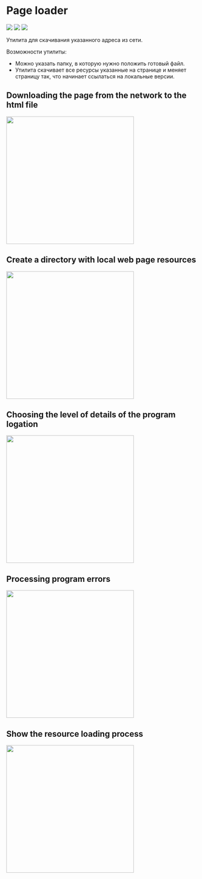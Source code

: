 # Page loader
<a href="https://travis-ci.com/github/YuliaZZZ/Page-loader"><img src="https://travis-ci.com/YuliaZZZ/Page-loader.svg?branch=master"></a>
<a href="https://codeclimate.com/github/YuliaZZZ/python-project-lvl3"><img src="https://api.codeclimate.com/v1/badges/a449cd5b99a4ab240475/maintainability"></a>
<a href="https://codeclimate.com/github/YuliaZZZ/python-project-lvl3/test_coverage"><img src="https://api.codeclimate.com/v1/badges/a449cd5b99a4ab240475/test_coverage" /></a>
<p>Утилита для скачивания указанного адреса из сети. </p>
<p>Возможности утилиты:</p>
<ul>
 <li>Можно указать папку, в которую нужно положить готовый файл.</li>
<li>Утилита скачивает все ресурсы указанные на странице и меняет страницу так, что начинает ссылаться на локальные версии.</li></ul>

## Downloading the page from the network to the html file
<a href="https://asciinema.org/a/313962"><img src="https://asciinema.org/a/lZmJKg3TT3BWqohxSOYhMjJvH.png" width="336"/></a>
## Create a directory with local web page resources
 <a href="https://asciinema.org/a/315733"><img src="https://asciinema.org/a/lZmJKg3TT3BWqohxSOYhMjJvH.png" width="336"/></a>
## Choosing the level of details of the program logation
<a href="https://asciinema.org/a/317251"><img src="https://asciinema.org/a/lZmJKg3TT3BWqohxSOYhMjJvH.png" width="336"/></a>
## Processing program errors
 <a href="https://asciinema.org/a/325977"><img src="https://asciinema.org/a/lZmJKg3TT3BWqohxSOYhMjJvH.png" width="336"/></a>
## Show the resource loading process
<a href="https://asciinema.org/a/327667"><img src="https://asciinema.org/a/lZmJKg3TT3BWqohxSOYhMjJvH.png" width="336"/></a>
